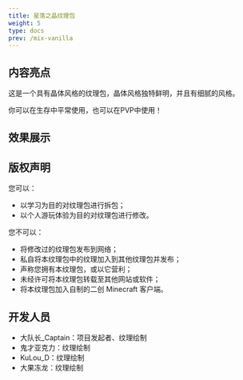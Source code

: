 ```yaml
---
title: 星落之晶纹理包
weight: 5
type: docs
prev: /mix-vanilla
---
```

## 内容亮点
这是一个具有晶体风格的纹理包，晶体风格独特鲜明，并且有细腻的风格。

你可以在生存中平常使用，也可以在PVP中使用！

## 效果展示

## 版权声明
您可以：

- 以学习为目的对纹理包进行拆包；
- 以个人游玩体验为目的对纹理包进行修改。

您不可以：

- 将修改过的纹理包发布到网络；
- 私自将本纹理包中的纹理加入到其他纹理包并发布；
- 声称您拥有本纹理包，或以它营利；
- 未经许可将本纹理包转载至其他网站或软件；
- 将本纹理包加入自制的二创 Minecraft 客户端。

## 开发人员
- 大队长_Captain：项目发起者、纹理绘制
- 鬼才亚克力：纹理绘制
- KuLou_D：纹理绘制
- 大果冻龙：纹理绘制